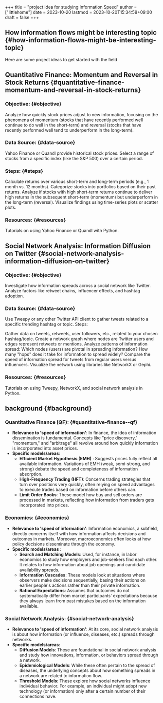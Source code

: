 +++
title = "project idea for studying Information Speed"
author = ["littlehome"]
date = 2023-10-20
lastmod = 2023-10-20T15:34:58+09:00
draft = false
+++

## How information flows might be interesting topic {#how-information-flows-might-be-interesting-topic}

Here are some project ideas to get started with the field


## Quantitative Finance: Momentum and Reversal in Stock Returns {#quantitative-finance-momentum-and-reversal-in-stock-returns}


### Objective: {#objective}

Analyze how quickly stock prices adjust to new information, focusing on the phenomena of momentum (stocks that have recently performed well continue to do well in the short-term) and reversal (stocks that have recently performed well tend to underperform in the long-term).


### Data Source: {#data-source}

Yahoo Finance or Quandl provide historical stock prices.
Select a range of stocks from a specific index (like the S&amp;P 500) over a certain period.


### Steps: {#steps}

Calculate returns over various short-term and long-term periods (e.g., 1 month vs. 12 months).
Categorize stocks into portfolios based on their past returns.
Analyze if stocks with high short-term returns continue to deliver high returns in the subsequent short-term (momentum) but underperform in the long-term (reversal).
Visualize findings using time-series plots or scatter plots.


### Resources: {#resources}

Tutorials on using Yahoo Finance or Quandl with Python.


## Social Network Analysis: Information Diffusion on Twitter {#social-network-analysis-information-diffusion-on-twitter}


### Objective: {#objective}

Investigate how information spreads across a social network like Twitter. Analyze factors like retweet chains, influencer effects, and hashtag adoption.


### Data Source: {#data-source}

Use Tweepy or any other Twitter API client to gather tweets related to a specific trending hashtag or topic.
Steps:

Gather data on tweets, retweets, user followers, etc., related to your chosen hashtag/topic.
Create a network graph where nodes are Twitter users and edges represent retweets or mentions.
Analyze patterns of information spread: Which nodes (users) are pivotal in spreading information? How many "hops" does it take for information to spread widely?
Compare the speed of information spread for tweets from regular users versus influencers.
Visualize the network using libraries like NetworkX or Gephi.


### Resources: {#resources}

Tutorials on using Tweepy, NetworkX, and social network analysis in Python.


## background {#background}


### Quantitative Finance (QF): {#quantitative-finance--qf}

-   ****Relevance to 'speed of information'****: In finance, the idea of information dissemination is fundamental. Concepts like "price discovery," "momentum," and "arbitrage" all revolve around how quickly information is incorporated into asset prices.
-   ****Specific models/areas****:
    -   ****Efficient Market Hypothesis (EMH)**** : Suggests prices fully reflect all available information. Variations of EMH (weak, semi-strong, and strong) debate the speed and completeness of information absorption.
    -   ****High-Frequency Trading (HFT)****: Concerns trading strategies that turn over positions very quickly, often relying on speed advantages to execute trades based on information before others can.
    -   ****Limit Order Books****: These model how buy and sell orders are processed in markets, reflecting how information from traders gets incorporated into prices.


### Economics: {#economics}

-   ****Relevance to 'speed of information'****: Information economics, a subfield, directly concerns itself with how information affects decisions and outcomes in markets. Moreover, macroeconomics often looks at how policy decisions disseminate through the economy.
-   ****Specific models/areas**** :
    -   ****Search and Matching Models****: Used, for instance, in labor economics to study how employers and job-seekers find each other. It relates to how information about job openings and candidate availability spreads.
    -   ****Information Cascades****: These models look at situations where observers make decisions sequentially, basing their actions on earlier people's actions rather than their private information.
    -   ****Rational Expectations****: Assumes that outcomes do not systematically differ from market participants' expectations because they always learn from past mistakes based on the information available.


### Social Network Analysis: {#social-network-analysis}

-   ****Relevance to 'speed of information'****: At its core, social network analysis is about how information (or influence, diseases, etc.) spreads through networks.
-   ****Specific models/areas****:
    -   ****Diffusion Models****: These are foundational in social network analysis and study how innovations, information, or behaviors spread through a network.
    -   ****Epidemiological Models****: While these often pertain to the spread of diseases, the underlying concepts about how something spreads in a network are related to information flow.
    -   ****Threshold Models****: These explore how social networks influence individual behavior. For example, an individual might adopt new technology (or information) only after a certain number of their connections have.
